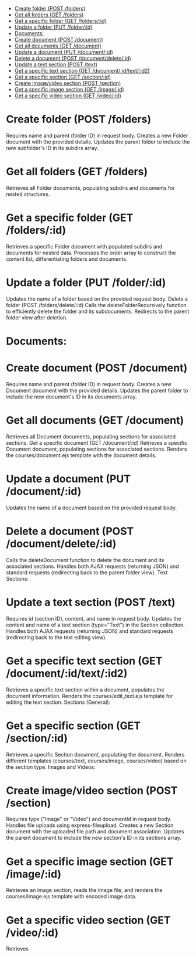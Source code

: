 <!--toc:start-->
- [Create folder (POST /folders)](#create-folder-post-folders)
- [Get all folders (GET /folders)](#get-all-folders-get-folders)
- [Get a specific folder (GET /folders/:id)](#get-a-specific-folder-get-foldersid)
- [Update a folder (PUT /folder/:id)](#update-a-folder-put-folderid)
- [Documents:](#documents)
- [Create document (POST /document)](#create-document-post-document)
- [Get all documents (GET /document)](#get-all-documents-get-document)
- [Update a document (PUT /document/:id)](#update-a-document-put-documentid)
- [Delete a document (POST /document/delete/:id)](#delete-a-document-post-documentdeleteid)
- [Update a text section (POST /text)](#update-a-text-section-post-text)
- [Get a specific text section (GET /document/:id/text/:id2)](#get-a-specific-text-section-get-documentidtextid2)
- [Get a specific section (GET /section/:id)](#get-a-specific-section-get-sectionid)
- [Create image/video section (POST /section)](#create-imagevideo-section-post-section)
- [Get a specific image section (GET /image/:id)](#get-a-specific-image-section-get-imageid)
- [Get a specific video section (GET /video/:id)](#get-a-specific-video-section-get-videoid)
<!--toc:end-->

# Create folder (POST /folders)
Requires name and parent (folder ID) in request body.
Creates a new Folder document with the provided details.
Updates the parent folder to include the new subfolder's ID in its subdirs array.
# Get all folders (GET /folders)
Retrieves all Folder documents, populating subdirs and documents for nested structures.
# Get a specific folder (GET /folders/:id)
Retrieves a specific Folder document with populated subdirs and documents for nested data.
Processes the order array to construct the content list, differentiating folders and documents.
# Update a folder (PUT /folder/:id)
Updates the name of a folder based on the provided request body.
Delete a folder (POST /folders/delete/:id)
Calls the deleteFolderRecursively function to efficiently delete the folder and its subdocuments.
Redirects to the parent folder view after deletion.
# Documents:

# Create document (POST /document)
Requires name and parent (folder ID) in request body.
Creates a new Document document with the provided details.
Updates the parent folder to include the new document's ID in its documents array.
# Get all documents (GET /document)
Retrieves all Document documents, populating sections for associated sections.
Get a specific document (GET /document/:id)
Retrieves a specific Document document, populating sections for associated sections.
Renders the courses/document.ejs template with the document details.
# Update a document (PUT /document/:id)
Updates the name of a document based on the provided request body.
# Delete a document (POST /document/delete/:id)
Calls the deleteDocument function to delete the document and its associated sections.
Handles both AJAX requests (returning JSON) and standard requests (redirecting back to the parent folder view).
Text Sections:

# Update a text section (POST /text)
Requires id (section ID), content, and name in request body.
Updates the content and name of a text section (type="Text") in the Section collection.
Handles both AJAX requests (returning JSON) and standard requests (redirecting back to the text editing view).
# Get a specific text section (GET /document/:id/text/:id2)
Retrieves a specific text section within a document, populates the document information.
Renders the courses/edit_text.ejs template for editing the text section.
Sections (General):

# Get a specific section (GET /section/:id)
Retrieves a specific Section document, populating the document.
Renders different templates (courses/text, courses/image, courses/video) based on the section type.
Images and Videos:

# Create image/video section (POST /section)
Requires type ("Image" or "Video") and documentId in request body.
Handles file uploads using express-fileupload.
Creates a new Section document with the uploaded file path and document association.
Updates the parent document to include the new section's ID in its sections array.
# Get a specific image section (GET /image/:id)
Retrieves an image section, reads the image file, and renders the courses/image.ejs template with encoded image data.
# Get a specific video section (GET /video/:id)
Retrieves
